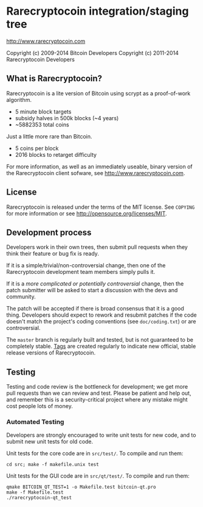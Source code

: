 Rarecryptocoin integration/staging tree
================================

http://www.rarecryptocoin.com

Copyright (c) 2009-2014 Bitcoin Developers
Copyright (c) 2011-2014 Rarecryptocoin Developers

What is Rarecryptocoin?
----------------

Rarecryptocoin is a lite version of Bitcoin using scrypt as a proof-of-work algorithm.
 - 5 minute block targets
 - subsidy halves in 500k blocks (~4 years)
 - ~5882353 total coins

Just a little more rare than Bitcoin.
 - 5 coins per block
 - 2016 blocks to retarget difficulty

For more information, as well as an immediately useable, binary version of
the Rarecryptocoin client sofware, see http://www.rarecryptocoin.com.

License
-------

Rarecryptocoin is released under the terms of the MIT license. See `COPYING` for more
information or see http://opensource.org/licenses/MIT.

Development process
-------------------

Developers work in their own trees, then submit pull requests when they think
their feature or bug fix is ready.

If it is a simple/trivial/non-controversial change, then one of the Rarecryptocoin
development team members simply pulls it.

If it is a *more complicated or potentially controversial* change, then the patch
submitter will be asked to start a discussion with the devs and community.

The patch will be accepted if there is broad consensus that it is a good thing.
Developers should expect to rework and resubmit patches if the code doesn't
match the project's coding conventions (see `doc/coding.txt`) or are
controversial.

The `master` branch is regularly built and tested, but is not guaranteed to be
completely stable. [Tags](https://github.com/rarecryptocoin-project/rarecryptocoin/tags) are created
regularly to indicate new official, stable release versions of Rarecryptocoin.

Testing
-------

Testing and code review is the bottleneck for development; we get more pull
requests than we can review and test. Please be patient and help out, and
remember this is a security-critical project where any mistake might cost people
lots of money.

### Automated Testing

Developers are strongly encouraged to write unit tests for new code, and to
submit new unit tests for old code.

Unit tests for the core code are in `src/test/`. To compile and run them:

    cd src; make -f makefile.unix test

Unit tests for the GUI code are in `src/qt/test/`. To compile and run them:

    qmake BITCOIN_QT_TEST=1 -o Makefile.test bitcoin-qt.pro
    make -f Makefile.test
    ./rarecryptocoin-qt_test

